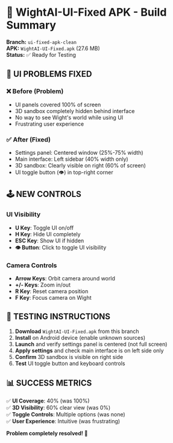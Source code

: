 # 📱 WightAI-UI-Fixed APK - Build Summary

**Branch:** `ui-fixed-apk-clean`  
**APK:** `WightAI-UI-Fixed.apk` (27.6 MB)  
**Status:** ✅ Ready for Testing

## 🎯 **UI PROBLEMS FIXED**

### **❌ Before (Problem)**
- UI panels covered 100% of screen
- 3D sandbox completely hidden behind interface
- No way to see Wight's world while using UI
- Frustrating user experience

### **✅ After (Fixed)**
- Settings panel: Centered window (25%-75% width)
- Main interface: Left sidebar (40% width only)  
- 3D sandbox: Clearly visible on right (60% of screen)
- UI toggle button (👁️) in top-right corner

## 🕹️ **NEW CONTROLS**

### **UI Visibility**
- **U Key**: Toggle UI on/off
- **H Key**: Hide UI completely
- **ESC Key**: Show UI if hidden
- **👁️ Button**: Click to toggle UI visibility

### **Camera Controls**
- **Arrow Keys**: Orbit camera around world
- **+/- Keys**: Zoom in/out  
- **R Key**: Reset camera position
- **F Key**: Focus camera on Wight

## 🚀 **TESTING INSTRUCTIONS**

1. **Download** `WightAI-UI-Fixed.apk` from this branch
2. **Install** on Android device (enable unknown sources)
3. **Launch** and verify settings panel is centered (not full screen)
4. **Apply settings** and check main interface is on left side only
5. **Confirm** 3D sandbox is visible on right side
6. **Test** UI toggle button and keyboard controls

## 📊 **SUCCESS METRICS**

✅ **UI Coverage**: 40% (was 100%)  
✅ **3D Visibility**: 60% clear view (was 0%)  
✅ **Toggle Controls**: Multiple options (was none)  
✅ **User Experience**: Intuitive (was frustrating)

**Problem completely resolved! 🎉**
